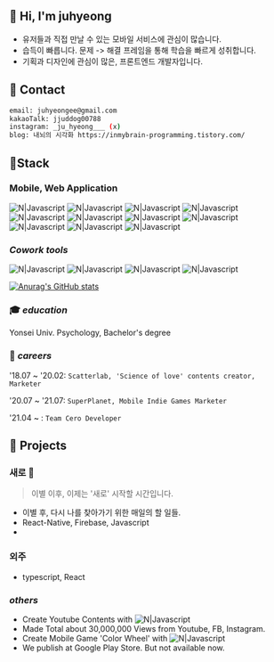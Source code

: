 ## 👋 Hi, I'm juhyeong
- 유저들과 직접 만날 수 있는 모바일 서비스에 관심이 많습니다.
- 습득이 빠릅니다. 문제 -> 해결 프레임을 통해 학습을 빠르게 성취합니다.
- 기획과 디자인에 관심이 많은, 프론트엔드 개발자입니다. 
  

## 📌 Contact  

```sh
email: juhyeongee@gmail.com
kakaoTalk: jjuddog00788
instagram: _ju_hyeong___ (x)
blog: 내뇌의 시각화 https://inmybrain-programming.tistory.com/
```

## 📌Stack 
### Mobile, Web Application
![N|Javascript](https://img.shields.io/badge/TypeScript-3178C6?style=for-the-badge&logo=typeScript&logoColor=white)     ![N|Javascript](https://img.shields.io/badge/JavaScript-F7DF1E?style=for-the-badge&logo=JavaScript&logoColor=black) ![N|Javascript](https://img.shields.io/badge/React-61DAFB?style=for-the-badge&logo=React&logoColor=white) ![N|Javascript](https://img.shields.io/badge/React--Native-61DAFB?style=for-the-badge&logo=react&logoColor=white) 
![N|Javascript](https://img.shields.io/badge/styled--components-DB7093?style=for-the-badge&logo=styled-components&logoColor=white) ![N|Javascript](https://img.shields.io/badge/python-3776AB?style=for-the-badge&logo=Python&logoColor=white) ![N|Javascript](https://img.shields.io/badge/HTML5-E34F26?style=for-the-badge&logo=HTML5&logoColor=white) ![N|Javascript](https://img.shields.io/badge/CSS3-1572B6?style=for-the-badge&logo=CSS3&logoColor=white) 
![N|Javascript](https://img.shields.io/badge/VScode-007ACC?style=for-the-badge&logo=VisualStudioCode&logoColor=white)  ![N|Javascript](https://img.shields.io/badge/Firebase-FFCA28?style=for-the-badge&logo=Firebase&logoColor=white) ![N|Javascript](https://img.shields.io/badge/Git-F05032?style=for-the-badge&logo=Git&logoColor=black)
### _Cowork tools_
![N|Javascript](https://img.shields.io/badge/Github-181717?style=for-the-badge&logo=Github&logoColor=white)  ![N|Javascript](https://img.shields.io/badge/Notion-000000?style=for-the-badge&logo=Notion&logoColor=white) ![N|Javascript](https://img.shields.io/badge/Slack-4A154B?style=for-the-badge&logo=Slack&logoColor=blue) ![N|Javascript](https://img.shields.io/badge/Figma-ED1A3A?style=for-the-badge&logo=Figma&logoColor=white)


[![Anurag's GitHub stats](https://github-readme-stats.vercel.app/api?username=juhyeongee)](https://github.com/anuraghazra/github-readme-stats)

### 🎓 _education_

Yonsei Univ. Psychology, Bachelor's degree

### 💼 _careers_

'18.07 ~ '20.02: `Scatterlab, 'Science of love' contents creator, Marketer`

'20.07 ~ '21.07: `SuperPlanet, Mobile Indie Games Marketer`

'21.04 ~ : `Team Cero Developer`

## 📌 Projects 


### 새로 🌱 
> 이별 이후, 이제는 '새로' 시작할 시간입니다. 

- 이별 후, 다시 나를 찾아가기 위한 매일의 할 일들. 
- React-Native, Firebase, Javascript
- 
### 외주
- typescript, React


###  _others_
- Create Youtube Contents with   ![N|Javascript](https://img.shields.io/badge/Final--Cut--Pro-f0f0f0?style=for-the-badge&logo=&logoColor=silver)
- Made Total about 30,000,000 Views from Youtube, FB, Instagram.
- Create Mobile Game 'Color Wheel' with ![N|Javascript](https://img.shields.io/badge/UnrealEngine-0E1128?style=for-the-badge&logo=UnrealEngine&logoColor=silver) 
- We publish at Google Play Store. But not available now.
